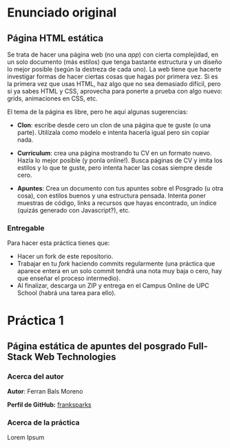 # Enunciado original

## Página HTML estática

Se trata de hacer una página web (no una _app_) con cierta complejidad, en un solo documento (más estilos) que tenga bastante estructura y un diseño lo mejor posible (según la destreza de cada uno). La web tiene que hacerte investigar formas de hacer ciertas cosas que hagas por primera vez. Si es la primera vez que usas HTML, haz algo que no sea demasiado difícil, pero si ya sabes HTML y CSS, aprovecha para ponerte a prueba con algo nuevo: grids, animaciones en CSS, etc.

El tema de la página es libre, pero he aquí algunas sugerencias:

- **Clon**: escribe desde cero un clon de una página que te guste (o una parte). Utilízala como modelo e intenta hacerla igual pero sin copiar nada.

- **Currículum**: crea una página mostrando tu CV en un formato nuevo. Hazla lo mejor posible (y ponla online!). Busca páginas de CV y imita los estilos y lo que te guste, pero intenta hacer las cosas siempre desde cero.

- **Apuntes**: Crea un documento con tus apuntes sobre el Posgrado (u otra cosa), con estilos buenos y una estructura pensada. Intenta poner muestras de código, links a recursos que hayas encontrado, un índice (quizás generado con Javascript?), etc.

### Entregable

Para hacer esta práctica tienes que:

- Hacer un fork de este repositorio.
- Trabajar en tu _fork_ haciendo commits regularmente (una práctica que aparece entera en un solo commit tendrá una nota muy baja o cero, hay que enseñar el proceso intermedio).
- Al finalizar, descarga un ZIP y entrega en el Campus Online de UPC School (habrá una tarea para ello).

# Práctica 1

## Página estática de apuntes del posgrado Full-Stack Web Technologies

### Acerca del autor

**Autor**: Ferran Bals Moreno

**Perfil de GitHub:** [franksparks](https://github.com/franksparks)

### Acerca de la práctica

Lorem Ipsum
